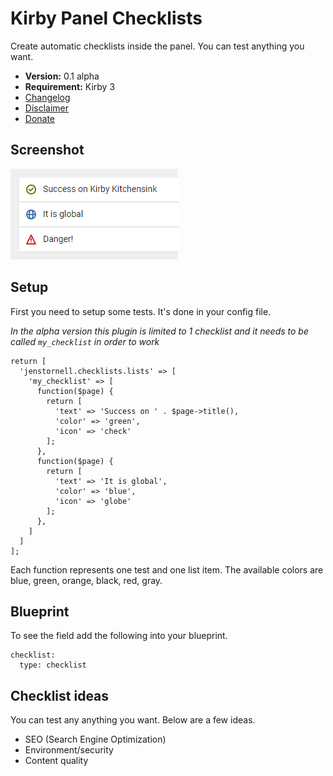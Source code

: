# Kirby Panel Checklists

Create automatic checklists inside the panel. You can test anything you want.

- **Version:** 0.1 alpha
- **Requirement:** Kirby 3
- [Changelog](docs/changelog.md)
- [Disclaimer](https://devonera.se/docs/disclaimer/?user=jenstornell&plugin=kirby-panel-checklists)
- [Donate](https://devonera.se/docs/donate/?user=jenstornell&plugin=kirby-panel-checklists)

## Screenshot

![](docs/screenshot.png)

## Setup

First you need to setup some tests. It's done in your config file.

*In the alpha version this plugin is limited to 1 checklist and it needs to be called `my_checklist` in order to work*

```
return [
  'jenstornell.checklists.lists' => [
    'my_checklist' => [
      function($page) {
        return [
          'text' => 'Success on ' . $page->title(),
          'color' => 'green',
          'icon' => 'check'
        ];
      },
      function($page) {
        return [
          'text' => 'It is global',
          'color' => 'blue',
          'icon' => 'globe'
        ];
      },
    ]
  ]
];
```

Each function represents one test and one list item. The available colors are blue, green, orange, black, red, gray.

## Blueprint

To see the field add the following into your blueprint.

```text
checklist:
  type: checklist
```

## Checklist ideas

You can test any anything you want. Below are a few ideas.

- SEO (Search Engine Optimization)
- Environment/security
- Content quality